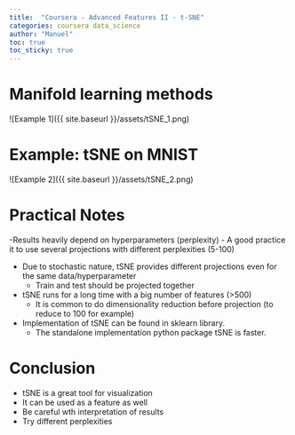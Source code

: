 ```yaml
---
title:  "Coursera - Advanced Features II - t-SNE"
categories: coursera data_science
author: "Manuel"
toc: true
toc_sticky: true
---
```


# Manifold learning methods
![Example 1]({{ site.baseurl }}/assets/tSNE_1.png)

# Example: tSNE on MNIST
![Example 2]({{ site.baseurl }}/assets/tSNE_2.png)

# Practical Notes
-Results heavily depend on hyperparameters (perplexity)
    - A good practice it to use several projections with different perplexities (5-100)
- Due to stochastic nature, tSNE provides different projections even for the same data/hyperparameter
    - Train and test should be projected together
- tSNE runs for a long time with a big number of features (>500)
    - It is common to do dimensionality reduction before projection (to reduce to 100 for example)
- Implementation of tSNE can be found in sklearn library.
    - The standalone implementation python package tSNE is faster.

# Conclusion
- tSNE is a great tool for visualization
- It can be used as a feature as well
- Be careful wth interpretation of results
- Try different perplexities